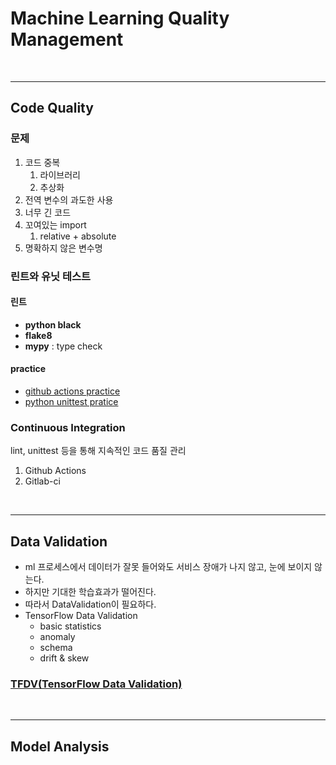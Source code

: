 # Machine Learning Quality Management

<br/>
<hr/>


## Code Quality

### 문제 
1. 코드 중복
   1. 라이브러리
   2. 추상화
2. 전역 변수의 과도한 사용
3. 너무 긴 코드
4. 꼬여있는 import   
   1. relative + absolute
5. 명확하지 않은 변수명


### 린트와 유닛 테스트
#### 린트      
* __python black__        
* __flake8__
* __mypy__ : type check


#### practice
* [github actions practice](https://github.com/hathatinggroot/github-actions-practice)
* [python unittest pratice](https://github.com/hathatinggroot/python-unittest-practice)


### Continuous Integration   
lint, unittest 등을 통해 지속적인 코드 품질 관리        

1. Github Actions          
2. Gitlab-ci


<br/>
<hr/>

## Data Validation       
* ml 프로세스에서 데이터가 잘못 들어와도 서비스 장애가 나지 않고, 눈에 보이지 않는다.
* 하지만 기대한 학습효과가 떨어진다.
* 따라서 DataValidation이 필요하다.        
* TensorFlow Data Validation
  * basic statistics
  * anomaly
  * schema
  * drift & skew

### [TFDV(TensorFlow Data Validation)](https://colab.research.google.com/github/tensorflow/tfx/blob/master/docs/tutorials/data_validation/tfdv_basic.ipynb#scrollTo=8Ftd5k6AMkPV)         


<br/>
<hr/>



## Model Analysis      


